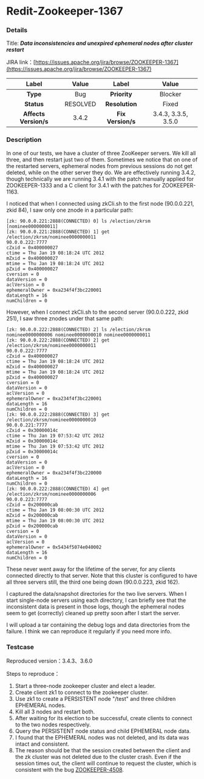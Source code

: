 # Redit-Zookeeper-1367

### Details

Title: ***Data inconsistencies and unexpired ephemeral nodes after cluster restart***

JIRA link：[https://issues.apache.org/jira/browse/ZOOKEEPER-1367](https://issues.apache.org/jira/browse/ZOOKEEPER-1367)

|         Label         |  Value   |       Label       |        Value        |
|:---------------------:|:--------:|:-----------------:|:-------------------:|
|       **Type**        |   Bug    |   **Priority**    |       Blocker       |
|      **Status**       | RESOLVED |  **Resolution**   |        Fixed        |
| **Affects Version/s** |  3.4.2   | **Fix Version/s** | 3.4.3, 3.3.5, 3.5.0 |

### Description

In one of our tests, we have a cluster of three ZooKeeper servers. We kill all three, and then restart just two of them. Sometimes we notice that on one of the restarted servers, ephemeral nodes from previous sessions do not get deleted, while on the other server they do. We are effectively running 3.4.2, though technically we are running 3.4.1 with the patch manually applied for ZOOKEEPER-1333 and a C client for 3.4.1 with the patches for ZOOKEEPER-1163.

I noticed that when I connected using zkCli.sh to the first node (90.0.0.221, zkid 84), I saw only one znode in a particular path:

```
[zk: 90.0.0.221:2888(CONNECTED) 0] ls /election/zkrsm
[nominee0000000011]
[zk: 90.0.0.221:2888(CONNECTED) 1] get /election/zkrsm/nominee0000000011
90.0.0.222:7777
cZxid = 0x400000027
ctime = Thu Jan 19 08:18:24 UTC 2012
mZxid = 0x400000027
mtime = Thu Jan 19 08:18:24 UTC 2012
pZxid = 0x400000027
cversion = 0
dataVersion = 0
aclVersion = 0
ephemeralOwner = 0xa234f4f3bc220001
dataLength = 16
numChildren = 0
```

However, when I connect zkCli.sh to the second server (90.0.0.222, zkid 251), I saw three znodes under that same path:

```
[zk: 90.0.0.222:2888(CONNECTED) 2] ls /election/zkrsm
nominee0000000006 nominee0000000010 nominee0000000011
[zk: 90.0.0.222:2888(CONNECTED) 2] get /election/zkrsm/nominee0000000011
90.0.0.222:7777
cZxid = 0x400000027
ctime = Thu Jan 19 08:18:24 UTC 2012
mZxid = 0x400000027
mtime = Thu Jan 19 08:18:24 UTC 2012
pZxid = 0x400000027
cversion = 0
dataVersion = 0
aclVersion = 0
ephemeralOwner = 0xa234f4f3bc220001
dataLength = 16
numChildren = 0
[zk: 90.0.0.222:2888(CONNECTED) 3] get /election/zkrsm/nominee0000000010
90.0.0.221:7777
cZxid = 0x30000014c
ctime = Thu Jan 19 07:53:42 UTC 2012
mZxid = 0x30000014c
mtime = Thu Jan 19 07:53:42 UTC 2012
pZxid = 0x30000014c
cversion = 0
dataVersion = 0
aclVersion = 0
ephemeralOwner = 0xa234f4f3bc220000
dataLength = 16
numChildren = 0
[zk: 90.0.0.222:2888(CONNECTED) 4] get /election/zkrsm/nominee0000000006
90.0.0.223:7777
cZxid = 0x200000cab
ctime = Thu Jan 19 08:00:30 UTC 2012
mZxid = 0x200000cab
mtime = Thu Jan 19 08:00:30 UTC 2012
pZxid = 0x200000cab
cversion = 0
dataVersion = 0
aclVersion = 0
ephemeralOwner = 0x5434f5074e040002
dataLength = 16
numChildren = 0
```

These never went away for the lifetime of the server, for any clients connected directly to that server. Note that this cluster is configured to have all three servers still, the third one being down (90.0.0.223, zkid 162).

I captured the data/snapshot directories for the two live servers. When I start single-node servers using each directory, I can briefly see that the inconsistent data is present in those logs, though the ephemeral nodes seem to get (correctly) cleaned up pretty soon after I start the server.

I will upload a tar containing the debug logs and data directories from the failure. I think we can reproduce it regularly if you need more info.

### Testcase

Reproduced version：3.4.3、3.6.0

Steps to reproduce：
1. Start a three-node zookeeper cluster and elect a leader.
2. Create client zk1 to connect to the zookeeper cluster.
3. Use zk1 to create a PERSISTENT node "/test" and three children EPHEMERAL nodes.
4. Kill all 3 nodes and restart both.
5. After waiting for its election to be successful, create clients to connect to the two nodes respectively.
6. Query the PERSISTENT node status and child EPHEMERAL node data.
7. I found that the EPHEMERAL nodes was not deleted, and its data was intact and consistent.
8. The reason should be that the session created between the client and the zk cluster was not deleted due to the cluster crash. Even if the session times out, the client will continue to request the cluster, which is consistent with the bug [ZOOKEEPER-4508](https://issues.apache.org/jira/browse/ZOOKEEPER-4508).
